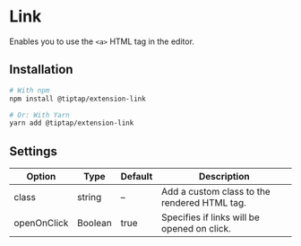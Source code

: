 # Link
Enables you to use the `<a>` HTML tag in the editor.

## Installation
```bash
# With npm
npm install @tiptap/extension-link

# Or: With Yarn
yarn add @tiptap/extension-link
```

## Settings
| Option      | Type    | Default | Description                                  |
| ----------- | ------- | ------- | -------------------------------------------- |
| class       | string  | –       | Add a custom class to the rendered HTML tag. |
| openOnClick | Boolean | true    | Specifies if links will be opened on click.  |
